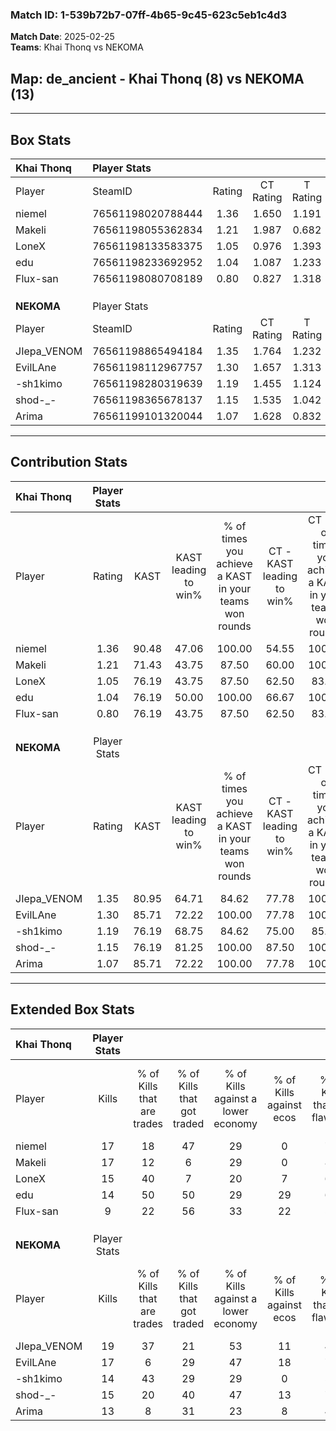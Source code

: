 ### Match ID: 1-539b72b7-07ff-4b65-9c45-623c5eb1c4d3  
**Match Date**: 2025-02-25  
**Teams**: Khai Thonq vs NEKOMA  

## **Map**: de_ancient - Khai Thonq (8) vs NEKOMA (13)  
---  

## Box Stats  

| **Khai Thonq** | Player Stats      |        |           |          |       |       |       |         |        |      |     |
| :- | :- | :-: | :-: | :-: | :-: | :-: | :-: | :-: | :-: | :-: | :-: |
| Player         | SteamID           | Rating | CT Rating | T Rating | KAST  |  ADR  | Kills | Assists | Deaths | K/D  | HS% |
| niemel         | 76561198020788444 |  1.36  |   1.650   |  1.191   | 90.48 | 101.6 |  17   |    4    |   16   | 1.06 | 58  |
| Makeli         | 76561198055362834 |  1.21  |   1.987   |  0.682   | 71.43 | 91.3  |  17   |    4    |   15   | 1.13 | 47  |
| LoneX          | 76561198133583375 |  1.05  |   0.976   |  1.393   | 76.19 | 73.8  |  15   |    2    |   17   | 0.88 | 53  |
| edu            | 76561198233692952 |  1.04  |   1.087   |  1.233   | 76.19 | 73.4  |  14   |    4    |   16   | 0.88 | 35  |
| Flux-san       | 76561198080708189 |  0.80  |   0.827   |  1.318   | 76.19 | 61.9  |   9   |    9    |   17   | 0.53 | 66  |
|                |                   |        |           |          |       |       |       |         |        |      |     |
|                |                   |        |           |          |       |       |       |         |        |      |     |
|                |                   |        |           |          |       |       |       |         |        |      |     |
| **NEKOMA**     | Player Stats      |        |           |          |       |       |       |         |        |      |     |
| Player         | SteamID           | Rating | CT Rating | T Rating | KAST  |  ADR  | Kills | Assists | Deaths | K/D  | HS% |
| JIepa_VENOM    | 76561198865494184 |  1.35  |   1.764   |  1.232   | 80.95 | 94.9  |  19   |    3    |   16   | 1.19 | 68  |
| EvilLAne       | 76561198112967757 |  1.30  |   1.657   |  1.313   | 85.71 | 93.9  |  17   |   10    |   17   | 1.00 | 35  |
| -sh1kimo       | 76561198280319639 |  1.19  |   1.455   |  1.124   | 76.19 | 90.0  |  14   |   13    |   14   | 1.00 | 50  |
| shod-_-        | 76561198365678137 |  1.15  |   1.535   |  1.042   | 76.19 | 61.9  |  15   |    5    |   12   | 1.25 | 33  |
| Arima          | 76561199101320044 |  1.07  |   1.628   |  0.832   | 85.71 | 73.2  |  13   |    4    |   16   | 0.81 | 69  |
---  

## Contribution Stats  

| **Khai Thonq** | Player Stats |       |                      |                                                        |                           |                                                             |                          |                                                            |
| :- | :-: | :-: | :-: | :-: | :-: | :-: | :-: | :-: |
| Player         |    Rating    | KAST  | KAST leading to win% | % of times you achieve a KAST in your teams won rounds | CT - KAST leading to win% | CT - % of times you achieve a KAST in your teams won rounds | T - KAST leading to win% | T - % of times you achieve a KAST in your teams won rounds |
| niemel         |     1.36     | 90.48 |        47.06         |                         100.00                         |           54.55           |                           100.00                            |          33.33           |                           100.00                           |
| Makeli         |     1.21     | 71.43 |        43.75         |                         87.50                          |           60.00           |                           100.00                            |          16.67           |                           50.00                            |
| LoneX          |     1.05     | 76.19 |        43.75         |                         87.50                          |           62.50           |                            83.33                            |          25.00           |                           100.00                           |
| edu            |     1.04     | 76.19 |        50.00         |                         100.00                         |           66.67           |                           100.00                            |          28.57           |                           100.00                           |
| Flux-san       |     0.80     | 76.19 |        43.75         |                         87.50                          |           62.50           |                            83.33                            |          25.00           |                           100.00                           |
|                |              |       |                      |                                                        |                           |                                                             |                          |                                                            |
|                |              |       |                      |                                                        |                           |                                                             |                          |                                                            |
|                |              |       |                      |                                                        |                           |                                                             |                          |                                                            |
| **NEKOMA**     | Player Stats |       |                      |                                                        |                           |                                                             |                          |                                                            |
| Player         |    Rating    | KAST  | KAST leading to win% | % of times you achieve a KAST in your teams won rounds | CT - KAST leading to win% | CT - % of times you achieve a KAST in your teams won rounds | T - KAST leading to win% | T - % of times you achieve a KAST in your teams won rounds |
| JIepa_VENOM    |     1.35     | 80.95 |        64.71         |                         84.62                          |           77.78           |                           100.00                            |          50.00           |                           66.67                            |
| EvilLAne       |     1.30     | 85.71 |        72.22         |                         100.00                         |           77.78           |                           100.00                            |          66.67           |                           100.00                           |
| -sh1kimo       |     1.19     | 76.19 |        68.75         |                         84.62                          |           75.00           |                            85.71                            |          62.50           |                           83.33                            |
| shod-_-        |     1.15     | 76.19 |        81.25         |                         100.00                         |           87.50           |                           100.00                            |          75.00           |                           100.00                           |
| Arima          |     1.07     | 85.71 |        72.22         |                         100.00                         |           77.78           |                           100.00                            |          66.67           |                           100.00                           |
---  

## Extended Box Stats  

| **Khai Thonq** | Player Stats |                            |                            |                                    |                         |                              |                                 |        |                             |                                     |                          |                               |                            |
| :- | :-: | :-: | :-: | :-: | :-: | :-: | :-: | :-: | :-: | :-: | :-: | :-: | :-: |
| Player         |    Kills     | % of Kills that are trades | % of Kills that got traded | % of Kills against a lower economy | % of Kills against ecos | % of Kills that are flawless | % of Kills that are close duels | Deaths | % of Deaths that get traded | % of Deaths against a lower economy | % of Deaths against ecos | % of Deaths that are flawless | % of Deaths that are close |
| niemel         |      17      |             18             |             47             |                 29                 |            0            |              71              |                6                |   16   |             25              |                 25                  |            6             |              69               |             0              |
| Makeli         |      17      |             12             |             6              |                 29                 |            0            |              88              |                6                |   15   |             27              |                 27                  |            13            |              80               |             7              |
| LoneX          |      15      |             40             |             7              |                 20                 |            7            |              60              |               13                |   17   |             29              |                 29                  |            12            |              65               |             12             |
| edu            |      14      |             50             |             50             |                 29                 |           29            |              64              |                7                |   16   |             25              |                 31                  |            13            |              56               |             6              |
| Flux-san       |      9       |             22             |             56             |                 33                 |           22            |              56              |               22                |   17   |             35              |                 29                  |            12            |              53               |             6              |
|                |              |                            |                            |                                    |                         |                              |                                 |        |                             |                                     |                          |                               |                            |
|                |              |                            |                            |                                    |                         |                              |                                 |        |                             |                                     |                          |                               |                            |
|                |              |                            |                            |                                    |                         |                              |                                 |        |                             |                                     |                          |                               |                            |
| **NEKOMA**     | Player Stats |                            |                            |                                    |                         |                              |                                 |        |                             |                                     |                          |                               |                            |
| Player         |    Kills     | % of Kills that are trades | % of Kills that got traded | % of Kills against a lower economy | % of Kills against ecos | % of Kills that are flawless | % of Kills that are close duels | Deaths | % of Deaths that get traded | % of Deaths against a lower economy | % of Deaths against ecos | % of Deaths that are flawless | % of Deaths that are close |
| JIepa_VENOM    |      19      |             37             |             21             |                 53                 |           11            |              47              |               11                |   16   |             25              |                 31                  |            6             |              88               |             6              |
| EvilLAne       |      17      |             6              |             29             |                 47                 |           18            |              71              |                0                |   17   |             35              |                 29                  |            12            |              41               |             12             |
| -sh1kimo       |      14      |             43             |             29             |                 29                 |            0            |              57              |                0                |   14   |             21              |                 36                  |            7             |              57               |             14             |
| shod-_-        |      15      |             20             |             40             |                 47                 |           13            |              73              |                7                |   12   |             42              |                 50                  |            8             |              75               |             0              |
| Arima          |      13      |             8              |             31             |                 23                 |            8            |              46              |               15                |   16   |             25              |                 25                  |            6             |              63               |             13             |
